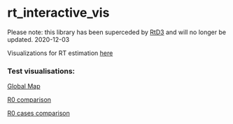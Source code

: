# rt_interactive_vis

Please note: this library has been superceded by [RtD3](https://github.com/epiforecasts/RtD3) and will no longer be updated. 2020-12-03

Visualizations for RT estimation [here](http://epiforecasts.io/covid/posts/global)

### Test visualisations:

[Global Map](https://hamishgibbs.github.io/rt_interactive_vis/index.html)

[R0 comparison](https://hamishgibbs.github.io/rt_interactive_vis/r0_compare.html)

[R0 cases comparison](https://hamishgibbs.github.io/rt_interactive_vis/r0_cases_compare.html)
